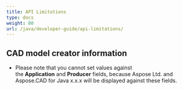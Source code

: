 ```yaml
---
title: API Limitations
type: docs
weight: 80
url: /java/developer-guide/api-limitations/
---
```


## **CAD model creator information**
- Please note that you cannot set values against the **Application** and **Producer** fields, because Aspose Ltd. and Aspose.CAD for Java x.x.x will be displayed against these fields.
